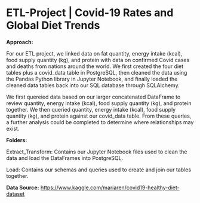 # ETL-Project | Covid-19 Rates and Global Diet Trends

**Approach:**

For our ETL project, we linked data on fat quantity, energy intake (kcal), food supply quantity (kg), and protein with data on confirmed Covid cases and deaths from nations around the world. We first created the four diet tables plus a covid_data table in PostgreSQL, then cleaned the data using the Pandas Python library in Jupyter Notebook, and finally loaded the cleaned data tables back into our SQL database through SQLAlchemy. 

We first quereied data based on our larger concatenated DataFrame to review quantity, energy intake (kcal), food supply quantity (kg), and protein together. We then queried quantity, energy intake (kcal), food supply quantity (kg), and protein against our covid_data table. From these queries, a further analysis could be completed to determine where relationships may exist. 

**Folders:**

  Extract_Transform: Contains our Jupyter Notebook files used to clean the data and load the DataFrames into PostgreSQL.
    
  Load: Contains our schemas and queries used to create and join our tables together. 

**Data Source:** https://www.kaggle.com/mariaren/covid19-healthy-diet-dataset 

